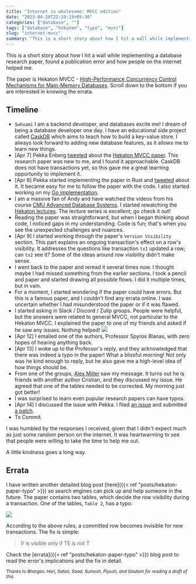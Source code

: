 ```yaml
---
title: "Internet is wholesome: MVCC edition"
date: "2023-04-20T22:19:15+05:30"
categories: ["database", ""]
tags: ["database", "hekaton", "typo", "mvcc"]
slug: "internet-mvcc"
summary: "This is a short story about how I hit a wall while implementing a database research paper, found a publication error and how people on the internet helped me."
---
```


This is a short story about how I hit a wall while implementing a database research paper, found a publication error and how people on the internet helped me. 

The paper is Hekaton MVCC - [High-Performance Concurrency Control Mechanisms for Main-Memory Databases](https://vldb.org/pvldb/vol5/p298_per-akelarson_vldb2012.pdf). Scroll down to the bottom if you are interested in knowing the errata.

## Timeline

- `$whoami` I am a backend developer, and databases excite me! I dream of being a database developer one day. I have an educational side project called [CaskDB](https://github.com/avinassh/py-caskdb) which aims to teach how to build a key-value store. I always look forward to adding new database features, as it allows me to learn new things. 
- [Apr 7] Pekka Enberg [tweeted](https://twitter.com/penberg/status/1644221651293204480) about the [Hekaton MVCC paper](https://vldb.org/pvldb/vol5/p298_per-akelarson_vldb2012.pdf). This research paper was new to me, and I found it approachable. CaskDB does not have transactions yet, so this gave me a great learning opportunity to implement it.
- [Apr 8] Pekka started implementing the paper in Rust and [tweeted](https://twitter.com/penberg/status/1644676555942109185) about it. It became easy for me to follow the paper with the code. I also started working on my [Go implementation](https://github.com/avinassh/mvcc-go).
- I am a massive fan of Andy and have watched the videos from his course [CMU Advanced Database Systems](https://15721.courses.cs.cmu.edu/spring2023/). I started rewatching the [Hekaton lectures](https://www.youtube.com/watch?v=9EY0vYFNWxY). The lecture series is excellent; go check it out!
- Reading the paper was straightforward, but when I began thinking about code, I noticed gaps in my understanding. Code is fun; that's when you see the unexpected challenges and nuances.
- [Apr 9] I started working through the paper's `Version Visibility` section. This part explains an ongoing transaction's effect on a row's visibility. It addresses the questions like transaction `tx1` updated a row; can `tx2` see it? Some of the ideas around row visibility didn't make sense.
- I went back to the paper and reread it several times now. I thought maybe I had missed something from the earlier sections. I took a pencil and paper and started drawing all possible flows. I did it multiple times, but in vain.
- For a moment, I started wondering if the paper could have errors. But this is a famous paper, and I couldn't find any errata online. I was uncertain whether I had misunderstood the paper or if it was flawed.
- I started asking in Slack / Discord / Zulip groups. People were helpful, but the answers were related to general MVCC, not particular to the Hekaton MVCC. I explained the paper to one of my friends and asked if he saw any issues. Nothing helped!
![](/blag/images/2023/hekaton-rc.png)
- [Apr 12] I emailed one of the authors, Professor Spyros Blanas, with zero hopes of hearing anything back.
- [Apr 13] I woke up to the Professor's reply, and they acknowledged that there was indeed a typo in the paper! What a blissful morning! Not only was he kind enough to reply, but he also gave me a high-level idea of how things should be.
- From one of the groups, [Alex Miller](https://transactional.blog) saw my message. It turns out he is friends with another author Cristian, and they discussed my issue. He agreed that one of the tables needed to be corrected. My morning just got better!
- I was surprised to learn even popular research papers can have typos.
- [Apr 14] I discussed the issue with Pekka. I filed [an issue](https://github.com/penberg/mvcc-rs/issues/15) and submitted [a patch](https://github.com/penberg/mvcc-rs/pull/16).
- Tx Commit.

I was humbled by the responses I received, given that I didn't expect much as just some random person on the internet. It was heartwarming to see that people were willing to take the time to help me out.

A little kindness goes a long way.

## Errata

I have written another detailed blog post [here]({{< ref "posts/hekaton-paper-typo" >}}) so search engines can pick up and help someone in the future. The paper contains two tables, which decide the row visibility during a transaction. One of the tables, `Table 2`, has a typo:

![](/blag/images/2023/hekaton-table-2.png)

According to the above rules, a committed row becomes invisible for new transactions. The fix is simple: 


> V is visible only if TE is not T


Check the [errata]({{< ref "posts/hekaton-paper-typo" >}}) blog post to read the error's implications and the fix in detail.

<small><i>Thanks to Bhargav, Hari, Satan, Saad, Sumesh, Piyush, and Gautam for reading a draft of this.</i></small>